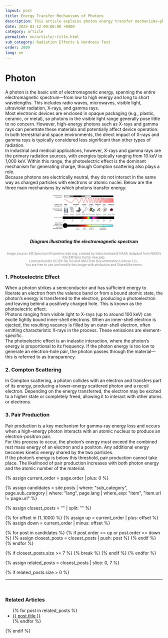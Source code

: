 ```yaml
---
layout: post
title: Energy Transfer Mechanisms of Photons
description: This article explains photon energy transfer mechanisms—photoelectric effect, Compton scattering, and pair production—and their physical impact on semiconductors. It also discusses high-energy photon interactions and the electromagnetic spectrum.
date: 2025-03-12 00:00:00 +0900
category: article
permalink: en/article/:title.html
sub_category: Radiation Effects & Hardness Test
order: 2009
lang: en
---
```


# Photon

A photon is the basic unit of electromagnetic energy, spanning the entire electromagnetic spectrum—from low to high energy and long to short wavelengths. This includes radio waves, microwaves, visible light, ultraviolet radiation, X-rays, and gamma rays.
<br>
Most electronic devices are enclosed in opaque packaging (e.g., plastic, ceramic, or metal), so photons in the visible light range generally pose little to no concern. However, high-energy photons such as X-rays and gamma rays can penetrate these materials and potentially affect device operation.
<br>
In both terrestrial and space environments, the direct impact of X-rays and gamma rays is typically considered less significant than other types of radiation.
<br>
In industrial and medical applications, however, X-rays and gamma rays are the primary radiation sources, with energies typically ranging from 10 keV to 1,000 keV. Within this range, the photoelectric effect is the dominant mechanism for generating charge, though Compton scattering also plays a role.
<br>
Because photons are electrically neutral, they do not interact in the same way as charged particles with electrons or atomic nuclei.
Below are the three main mechanisms by which photons transfer energy:

<p align="center"> 
  <img src="/assets/Articles/선스펙트럼.webp" alt="Diagram illustrating the electromagnetic spectrum" style="width: 40%;">
</p>

<div align="center">
<h5>Diagram illustrating the electromagnetic spectrum</h5>
</div>
<div align="center" style="font-size: 10px; color: gray;">
  Image source: EM Spectrum Properties edit.svg, created by Inductiveload & NASA (adapted from NASA’s File:EM Spectrum3-new.jpg).<br>
  Licensed under CC BY-SA 3.0 and GNU Free Documentation License 1.2+.<br>
  You are free to use and modify this image with attribution and ShareAlike terms.
</div>

### 1. Photoelectric Effect

When a photon strikes a semiconductor and has sufficient energy to liberate an electron from the valence band or from a bound atomic state, the photon’s energy is transferred to the electron, producing a photoelectron and leaving behind a positively charged hole. This is known as the photoelectric effect.
<br>
Photons ranging from visible light to X-rays (up to around 100 keV) can excite tightly bound inner-shell electrons. When an inner-shell electron is ejected, the resulting vacancy is filled by an outer-shell electron, often emitting characteristic X-rays in the process. These emissions are element-specific.
<br>
The photoelectric effect is an inelastic interaction, where the photon’s energy is proportional to its frequency. If the photon energy is too low to generate an electron-hole pair, the photon passes through the material—this is referred to as transparency.

### 2. Compton Scattering

In Compton scattering, a photon collides with an electron and transfers part of its energy, producing a lower-energy scattered photon and a recoil electron. Depending on the energy transferred, the electron may be excited to a higher state or completely freed, allowing it to interact with other atoms or electrons.

### 3. Pair Production

Pair production is a key mechanism for gamma-ray energy loss and occurs when a high-energy photon interacts with an atomic nucleus to produce an electron-positron pair.
<br>
For this process to occur, the photon’s energy must exceed the combined rest mass energy of an electron and a positron. Any additional energy becomes kinetic energy shared by the two particles.
<br>
If the photon’s energy is below this threshold, pair production cannot take place. The likelihood of pair production increases with both photon energy and the atomic number of the material.


<!-- 관련 글 자동화 -->
{% assign current_order = page.order | plus: 0 %}

{% assign candidates = site.posts 
  | where: "sub_category", page.sub_category 
  | where: "lang", page.lang 
  | where_exp: "item", "item.url != page.url" 
%}

{% assign closest_posts = "" | split: "" %}

{% for offset in (1..1000) %}
  {% assign up = current_order | plus: offset %}
  {% assign down = current_order | minus: offset %}

  {% for post in candidates %}
    {% if post.order == up or post.order == down %}
      {% assign closest_posts = closest_posts | push: post %}
    {% endif %}
  {% endfor %}

  {% if closest_posts.size >= 7 %}
    {% break %}
  {% endif %}
{% endfor %}

{% assign related_posts = closest_posts | slice: 0, 7 %}

{% if related_posts.size > 0 %}
  <hr>
  <br>
  <h3>Related Articles</h3>
  <ul>
    {% for post in related_posts %}
      <li><a href="{{ post.url }}">{{ post.title }}</a></li>
    {% endfor %}
  </ul>
{% endif %}
